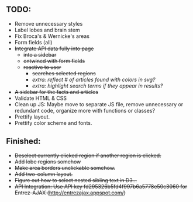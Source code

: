 TODO:
---------
 
- Remove unnecessary styles
- Label lobes and brain stem
- Fix Broca's & Wernicke's areas
- Form fields (all)
- ~~Integrate API data fully into page~~
    + ~~into a sidebar~~
    + ~~entwined with form fields~~
    + ~~reactive to user~~
        * ~~searches selected regions~~
        * _extra: reflect # of articles found with colors in svg?_
        * _extra: highlight search terms if they appear in results?_
- ~~A sidebar for the facts and articles~~
- Validate HTML & CSS
- Clean up JS: Maybe move to separate JS file, remove unnecessary or redundant code, organize more with functions or classes?
- Prettify layout.
- Prettify color scheme and fonts.

Finished:
------------

- ~~Deselect currently clicked region if another region is clicked.~~
- ~~Add lobe regions somehow~~
- ~~Make area borders unclickable somehow.~~
- ~~Add two-column layout.~~
- ~~Figure out how to select nested sibling text in D3...~~
- ~~API Integration: Use API key fd295326b5fd4f997b6a5778e50c3060 for Entrez-AJAX (http://entrezajax.appspot.com/)~~
